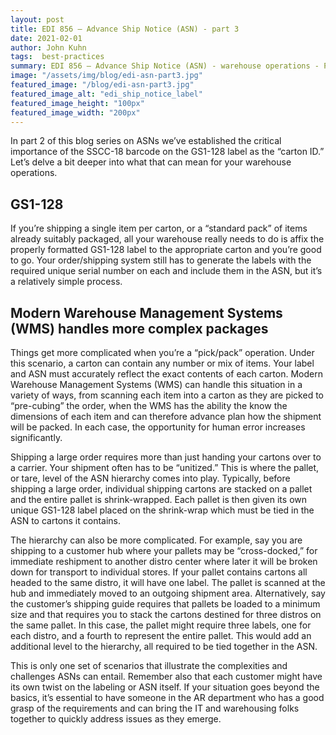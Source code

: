 ```yaml
---
layout: post
title: EDI 856 – Advance Ship Notice (ASN) - part 3
date: 2021-02-01
author: John Kuhn
tags:  best-practices
summary: EDI 856 – Advance Ship Notice (ASN) - warehouse operations - Part3 
image: "/assets/img/blog/edi-asn-part3.jpg"
featured_image: "/blog/edi-asn-part3.jpg"
featured_image_alt: "edi_ship_notice_label"
featured_image_height: "100px"
featured_image_width: "200px"
---
```


In part 2 of this blog series on ASNs we’ve established the critical importance of the SSCC-18 barcode on the GS1-128 label as the “carton ID.”  Let’s delve a bit deeper into what that can mean for your warehouse operations.

## GS1-128

If you’re shipping a single item per carton, or a “standard pack” of items already suitably packaged, all your warehouse really needs to do is affix the properly formatted GS1-128 label to the appropriate carton and you’re good to go.  Your order/shipping system still has to generate the labels with the required unique serial number on each and include them in the ASN, but it’s a relatively simple process.

## Modern Warehouse Management Systems (WMS) handles more complex packages

Things get more complicated when you’re a “pick/pack” operation.  Under this scenario, a carton can contain any number or mix of items.  Your label and ASN must accurately reflect the exact contents of each carton.  Modern Warehouse Management Systems (WMS) can handle this situation in a variety of ways, from scanning each item into a carton as they are picked to “pre-cubing”  the order, when the WMS has the ability the know the dimensions of each item and can therefore advance plan how the shipment will be packed.  In each case, the opportunity for human error increases significantly.

Shipping a large order requires more than just handing your cartons over to a carrier.  Your shipment often has to be “unitized.”  This is where the pallet, or tare, level of the ASN hierarchy comes into play.   Typically, before shipping a large order, individual shipping cartons are stacked on a pallet and the entire pallet is shrink-wrapped.  Each pallet is then given its own unique GS1-128 label placed on the shrink-wrap which must be tied in the ASN to cartons it contains.

The hierarchy can also be more complicated.  For example, say you are shipping to a customer hub where your pallets may be “cross-docked,” for immediate reshipment to another distro center where later it will be broken down for transport to individual stores.  If your pallet contains cartons all headed to the same distro, it will have one label.  The pallet is scanned at the hub and immediately moved to an outgoing shipment area.  Alternatively, say the customer’s shipping guide requires that pallets be loaded to a minimum size and that requires you to stack the cartons destined for three distros on the same pallet.  In this case, the pallet might require three labels, one for each distro, and a fourth to represent the entire pallet.  This would add an additional level to the hierarchy, all required to be tied together in the ASN.

This is only one set of scenarios that illustrate the complexities and challenges ASNs can entail.  Remember also that each customer might have its own twist on the labeling or ASN itself.  If your situation goes beyond the basics, it’s essential to have someone in the AR department who has a good grasp of the requirements and can bring the IT and warehousing folks together to quickly address issues as they emerge.  


